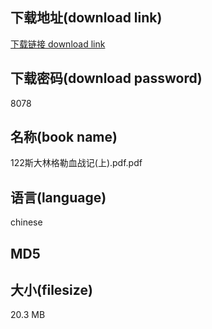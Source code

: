 ## 下载地址(download link)
[下载链接 download link](https://tutu365.netlify.app/?s=122%E6%96%AF%E5%A4%A7%E6%9E%97%E6%A0%BC%E5%8B%92%E8%A1%80%E6%88%98%E8%AE%B0%28%E4%B8%8A%29.pdf)

## 下载密码(download password)
8078

## 名称(book name)
122斯大林格勒血战记(上).pdf.pdf

## 语言(language)
chinese

## MD5


## 大小(filesize)
20.3 MB
